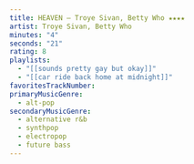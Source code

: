 ```yaml
---
title: HEAVEN — Troye Sivan, Betty Who ★★★★
artist: Troye Sivan, Betty Who
minutes: "4"
seconds: "21"
rating: 8
playlists:
  - "[[sounds pretty gay but okay]]"
  - "[[car ride back home at midnight]]"
favoritesTrackNumber:
primaryMusicGenre:
  - alt-pop
secondaryMusicGenre:
  - alternative r&b
  - synthpop
  - electropop
  - future bass
---
```

